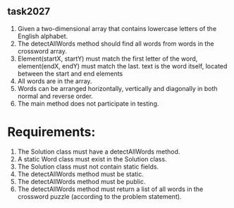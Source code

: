 ## task2027

1. Given a two-dimensional array that contains lowercase letters of the English alphabet.
2. The detectAllWords method should find all words from words in the crossword array.
3. Element(startX, startY) must match the first letter of the word, element(endX, endY) must match the last.
text is the word itself, located between the start and end elements
4. All words are in the array.
5. Words can be arranged horizontally, vertically and diagonally in both normal and reverse order.
6. The main method does not participate in testing.


# Requirements:
1. The Solution class must have a detectAllWords method.
2. A static Word class must exist in the Solution class.
3. The Solution class must not contain static fields.
4. The detectAllWords method must be static.
5. The detectAllWords method must be public.
6. The detectAllWords method must return a list of all words in the crossword puzzle (according to the problem statement).
